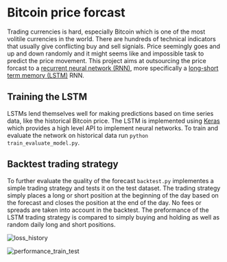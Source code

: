 # Bitcoin price forcast
Trading currencies is hard, especially Bitcoin which is one of the most volitile currencies in the world.
There are hundreds of technical indicators that usually give conflicting buy and sell signials.
Price seemingly goes and up and down randomly and it might seems like and impossible task to predict the price movement. 
This project aims at outsourcing the price forcast to a [recurrent neural network (RNN)](https://en.wikipedia.org/wiki/Recurrent_neural_network), 
more specifically a [long-short term memory (LSTM)](https://en.wikipedia.org/wiki/Long_short-term_memory) RNN.

## Training the LSTM
LSTMs lend themselves well for making predictions based on time series data, like the historical Bitcoin price.
The LSTM is implemented using [Keras](https://keras.io/) which provides a high level API to implement neural networks.
To train and evaluate the network on historical data run `python train_evaluate_model.py`. 

## Backtest trading strategy
To further evaluate the quality of the forecast `backtest.py` implementes a simple trading strategy and tests it on the test dataset.
The trading strategy simply places a long or short position at the beginning of the day based on the forecast and closes the position at the end of the day.
No fees or spreads are taken into account in the backtest. The preformance of the LSTM trading strategy is compared to simply buying and holding
as well as random daily long and short positions. 

![loss_history](https://user-images.githubusercontent.com/45107198/65028436-56db7980-d93c-11e9-8bcc-0065496db30b.png)


![performance_train_test](https://user-images.githubusercontent.com/45107198/65028506-74104800-d93c-11e9-8a45-ef11cb9523a0.png)

